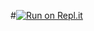 #[![Run on Repl.it](https://repl.it/badge/github/ssaaafz/ssds)](https://repl.it/github/ssaaafz/ssds)